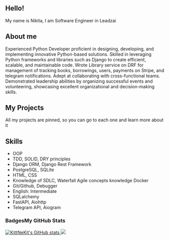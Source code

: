 ## Hello! 
My name is Nikita, I am Software Engineer in Leadzai

## About me
Experienced Python Developer proficient in designing, developing, and implementing innovative Python-based solutions. Skilled in leveraging Python frameworks and libraries such as Django to create efficient, scalable, and maintainable code. Wrote Library service on DRF for management of tracking books, borrowings, users, payments on Stripe, and telegram notifications. Adept at collaborating with cross-functional teams. Demonstrated leadership abilities by organizing successful events and volunteering, showcasing excellent organizational and decision-making skills.

## My Projects
All my projects are pinned, so you can go to each one and learn more about it

## Skills

- OOP
- TDD, SOLID, DRY principles
- Django ORM, Django Rest Framework
- PostgreSQL, SQLite
- HTML, CSS
- Knowledge of SDLC, Waterfall Agile concepts knowledge Docker
- Git/Github, Debugger
- English: Intermediate
- SQLalchemy
- FastAPI, Aiohttp
- Telegram API, Aiogram


### Badges<b>My GitHub Stats</b>
<a href="http://www.github.com/KittNeKit">
  <img src="https://github-readme-stats.vercel.app/api?username=KittNeKit&show_icons=true&hide=&count_private=true&title_color=6e5494&text_color=bfbfbf&icon_color=6e5494&bg_color=1c1917&hide_border=true&show_icons=true" alt="KittNeKit's GitHub stats" />
</a>
<a href="http://www.github.com/KittNeKit">
  <img src="https://github-readme-streak-stats.herokuapp.com/?user=KittNeKit&stroke=bfbfbf&background=1c1917&ring=6e5494&fire=6e5494&currStreakNum=bfbfbf&currStreakLabel=6e5494&sideNums=bfbfbf&sideLabels=bfbfbf&dates=bfbfbf&hide_border=true" />
</a>
